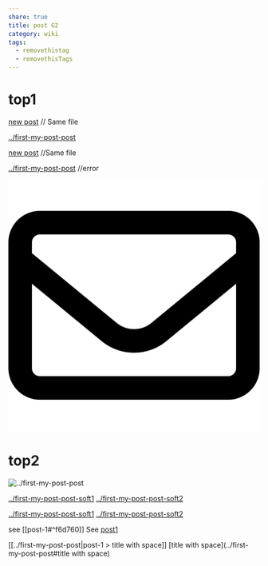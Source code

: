```yaml
---
share: true
title: post G2
category: wiki
tags:
  - removethistag
  - removethisTags
---
```




# top1
[new post](post-G2.md) // Same file

[../first-my-post-post](../first-my-post-post)

[new post](post-G2.md) //Same file

[../first-my-post-post](../first-my-post-post) //error

![pic200](../../../assets/image/pic-1.svg)

# top2

![../first-my-post-post](../first-my-post-post#soft1)



[../first-my-post-post-soft1](../first-my-post-post#soft1)
[../first-my-post-post-soft2](../first-my-post-post#soft2)

[../first-my-post-post-soft1](../first-my-post-post#soft1)
[../first-my-post-post-soft2](../first-my-post-post#soft2)

see [[post-1#^f6d760]]
See [post1](../first-my-post-post#^f6d760)

[[../first-my-post-post|post-1 > title with space]]
[title with space](../first-my-post-post#title with space)